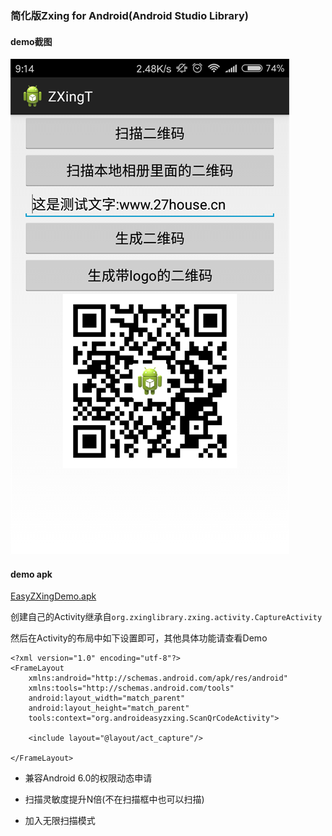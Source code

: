 ### 简化版Zxing for Android(Android Studio Library)


#### demo截图

![demo Screenshot](/Screenshot/Screenshot.png)

#### demo apk 

[EasyZXingDemo.apk](/Screenshot/EasyZXingDemo.apk)


创建自己的Activity继承自`org.zxinglibrary.zxing.activity.CaptureActivity`

然后在Activity的布局中如下设置即可，其他具体功能请查看Demo

    <?xml version="1.0" encoding="utf-8"?>
	<FrameLayout
	    xmlns:android="http://schemas.android.com/apk/res/android"
	    xmlns:tools="http://schemas.android.com/tools"
	    android:layout_width="match_parent"
	    android:layout_height="match_parent"
	    tools:context="org.androideasyzxing.ScanQrCodeActivity">
	
	    <include layout="@layout/act_capture"/>
	
	</FrameLayout>


+ 兼容Android 6.0的权限动态申请

+ 扫描灵敏度提升N倍(不在扫描框中也可以扫描)

+ 加入无限扫描模式